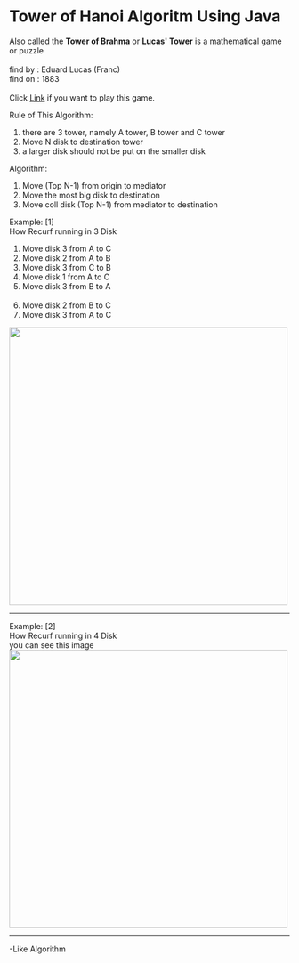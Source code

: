 # Tower of Hanoi Algoritm Using Java 
Also called the <b> Tower of Brahma</b> or <b>Lucas' Tower</b> is a mathematical game or puzzle
<br/><br/>
find by : Eduard Lucas (Franc) <br/>
find on : 1883 <br/>
<br/>
Click <a href="http://www.web-games-online.com/towers-of-hanoi/">Link</a> if you want to play this game.

Rule of This Algorithm:<br/>
<ol>
	<li>there are 3 tower, namely A tower, B tower and C tower</li>
	<li>Move N disk to destination tower</li>	
	<li>a larger disk should not be put on the smaller disk</li>
</ol>

Algorithm:
<ol>
	<li>Move (Top N-1) from origin to mediator</li>
	<li>Move the most big disk to destination</li>
	<li>Move coll disk (Top N-1) from mediator to destination</li>
</ol>

Example: [1] <br/>
How Recurf running in 3 Disk <br/>
<ol>
	<li>Move disk 3 from A to C</li>
	<li>Move disk 2 from A to B </li>
	<li>Move disk 3 from C to B</li>
	<li>Move disk 1 from A to C</li>
	<li>Move disk 3 from B to A</li>
	<br/>
	<li>Move disk 2 from B to C</li>
	<li>Move disk 3 from A to C</li>
</ol>
<img src="https://1.bp.blogspot.com/-y4sfP0IXYGA/XK7A8sosClI/AAAAAAAAAcg/jH4MCinyRl8Jyv0t-A4TSVC9K4GvSZMmQCLcBGAs/s640/3%2Bmenara%2Bhanoi.jpg" height="500" width="500">

<hr/>
Example: [2] <br/>
How Recurf running in 4 Disk <br/>
you can see this image <br/>
<img src="https://3.bp.blogspot.com/-p_t-2AAbWes/XK7A8l6OixI/AAAAAAAAAcc/bU7BLapZEfMupH37JhdF0Gt9fDgAJ0XYACLcBGAs/s640/4%2Bmenara%2Bhanoi.jpg" height="500" width="500">
<br/><hr/>
-Like Algorithm
